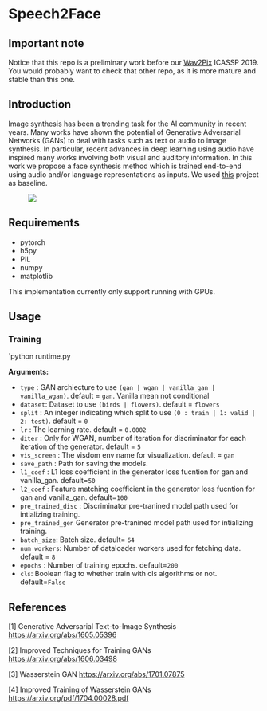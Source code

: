 # Speech2Face

## Important note


Notice that this repo is a preliminary work before our [Wav2Pix](https://github.com/imatge-upc/wav2pix) ICASSP 2019. You would probably want to check that other repo, as it is more mature and stable than this one.

## Introduction

Image synthesis has been a trending task for the AI community in recent years. Many works have shown the potential of Generative Adversarial Networks (GANs) to deal with tasks such as text or audio to image synthesis. In particular, recent advances in deep learning using audio have inspired many works involving both visual and auditory information. In this work we propose a face synthesis method which is trained end-to-end using audio and/or language representations as inputs. We used [this](https://github.com/aelnouby/Text-to-Image-Synthesis) project as baseline.

<figure><img src='images/a2i.png'></figure>


## Requirements

- pytorch 
- h5py
- PIL
- numpy
- matplotlib

This implementation currently only support running with GPUs.


## Usage
### Training

`python runtime.py

**Arguments:**
- `type` : GAN archiecture to use `(gan | wgan | vanilla_gan | vanilla_wgan)`. default = `gan`. Vanilla mean not conditional
- `dataset`: Dataset to use `(birds | flowers)`. default = `flowers`
- `split` : An integer indicating which split to use `(0 : train | 1: valid | 2: test)`. default = `0`
- `lr` : The learning rate. default = `0.0002`
- `diter` :  Only for WGAN, number of iteration for discriminator for each iteration of the generator. default = `5`
- `vis_screen` : The visdom env name for visualization. default = `gan`
- `save_path` : Path for saving the models.
- `l1_coef` : L1 loss coefficient in the generator loss fucntion for gan and vanilla_gan. default=`50`
- `l2_coef` : Feature matching coefficient in the generator loss fucntion for gan and vanilla_gan. default=`100`
- `pre_trained_disc` : Discriminator pre-tranined model path used for intializing training.
- `pre_trained_gen` Generator pre-tranined model path used for intializing training.
- `batch_size`: Batch size. default= `64`
- `num_workers`: Number of dataloader workers used for fetching data. default = `8`
- `epochs` : Number of training epochs. default=`200`
- `cls`: Boolean flag to whether train with cls algorithms or not. default=`False`


## References
[1]  Generative Adversarial Text-to-Image Synthesis https://arxiv.org/abs/1605.05396

[2]  Improved Techniques for Training GANs https://arxiv.org/abs/1606.03498

[3]  Wasserstein GAN https://arxiv.org/abs/1701.07875

[4] Improved Training of Wasserstein GANs https://arxiv.org/pdf/1704.00028.pdf

